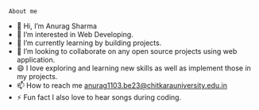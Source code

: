      About me
- 👋 Hi, I’m Anurag Sharma
- 👀 I’m interested in Web Developing.
- 🌱 I’m currently learning by building projects.
- 👯 I’m looking to collaborate on any open source projects using web application.
- 😄 I love exploring and learning new skills as well as implement those in my projects.
- 📫 How to reach me anurag1103.be23@chitkarauniversity.edu.in 
- ⚡ Fun fact I also love to hear songs during coding.

<!---
AnuragSharma2005/AnuragSharma2005 is a ✨ special ✨ repository because its `README.md` (this file) appears on your GitHub profile.
You can click the Preview link to take a look at your changes.
--->
